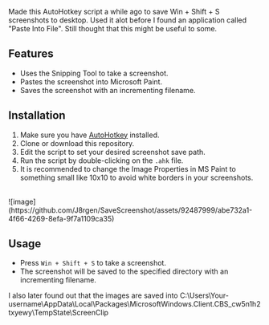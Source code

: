 Made this AutoHotkey script a while ago to save Win + Shift + S screenshots to desktop. Used it alot before I found an application called "Paste Into File". Still thought that this might be useful to some.

## Features

- Uses the Snipping Tool to take a screenshot.
- Pastes the screenshot into Microsoft Paint.
- Saves the screenshot with an incrementing filename.

## Installation

1. Make sure you have [AutoHotkey](https://www.autohotkey.com/) installed.
2. Clone or download this repository.
3. Edit the script to set your desired screenshot save path.
4. Run the script by double-clicking on the `.ahk` file.
5. It is recommended to change the Image Properties in MS Paint to something small like 10x10 to avoid white borders in your screenshots.

<br>
![image](https://github.com/J8rgen/SaveScreenshot/assets/92487999/abe732a1-4f66-4269-8efa-9f7a1109ca35)

## Usage

- Press `Win + Shift + S` to take a screenshot.
- The screenshot will be saved to the specified directory with an incrementing filename.


I also later found out that the images are saved into C:\Users\Your-username\AppData\Local\Packages\MicrosoftWindows.Client.CBS_cw5n1h2txyewy\TempState\ScreenClip 


